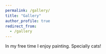 ```yaml
---
permalink: /gallery/
title: "Gallery"
author_profile: true
redirect_from: 
  - /gallery
---
```


In my free time I enjoy painting. Specially cats!

 <head>
      <meta charset=utf-8 />
      <title></title>
      <style>
        div.container {
          display:inline-block;
        }
    
        p {
          text-align:center;
        }
      </style>
    </head>

 <body>
   <div>
   <div class="container">
    <img src='/images/20240804_211636.jpg' width="230" height="310">
  </div>
  <div class="column">
    <img src='/images/20240406_211311.jpg' width="230" height="310">
  </div>
 <div class="container">
    <img src='/images/pic2.jpg' width="220" height="310">
  </div>
  <div class="container">
    <img src='/images/IMG-20241210-WA0000.jpeg' width="230" height="330">
  </div>
  <div class="container">
    <img src='/images/IMG-20240810-WA0002.jpeg' width="230" height="320">
  </div>
   </div>
 </body>

